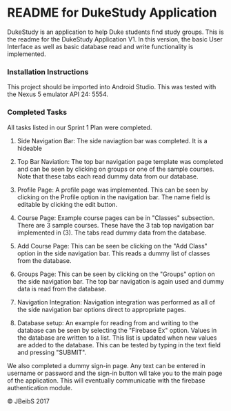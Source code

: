 # README for DukeStudy Application
DukeStudy is an application to help Duke students find study groups. This is the readme for the DukeStudy Application V1. In this version, the basic User Interface as well as basic database read and write functionality is implemented.
### Installation Instructions
This project should be imported into Android Studio. This was tested with the Nexus 5 emulator API 24: 5554.

### Completed Tasks
All tasks listed in our Sprint 1 Plan were completed.

1) Side Navigation Bar: The side naviagtion bar was completed. It is a hideable 

2) Top Bar Naviation: The top bar navigation page template was completed and can be seen by clicking on groups or one of the sample courses. Note that these tabs each read dummy data from our database.

3) Profile Page: A profile page was implemented. This can be seen by clicking on the Profile option in the navigation bar. The name field is editable by clicking the edit button.

4) Course Page: Example course pages can be in "Classes" subsection. There are 3 sample courses. These have the 3 tab top navigation bar implemented in (3). The tabs read dummy data from the database.

5) Add Course Page: This can be seen be clicking on the "Add Class" option in the side navigation bar. This reads a dummy list of classes from the database.

6) Groups Page: This can be seen by clicking on the "Groups" option on the side navigation bar. The top bar navigation is again used and dummy data is read from the database.

7) Navigation Integration: Navigation integration was performed as all of the side navigation bar options direct to appropriate pages.

8) Database setup: An example for reading from and writing to the database can be seen by selecting the "Firebase Ex" option. Values in the database are written to a list. This list is updated when new values are added to the database. This can be tested by typing in the text field and pressing "SUBMIT".

We also completed a dummy sign-in page. Any text can be entered in username or password and the sign-in button wll take you to the main page of the application. This will eventually communicatie with the firebase authentication module.

:copyright: JBeibS 2017
